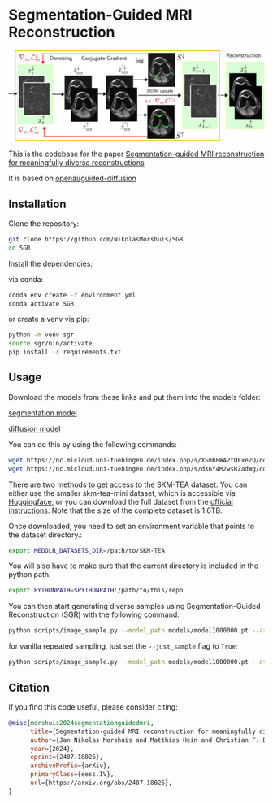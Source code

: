 # Segmentation-Guided MRI Reconstruction

![TeaserFigure](assets/Teaser_Fig_poster.png)

This is the codebase for the paper [Segmentation-guided MRI reconstruction for meaningfully diverse reconstructions](https://arxiv.org/pdf/2407.18026)

It is based on [openai/guided-diffusion](https://github.com/openai/guided-diffusion)

## Installation

Clone the repository:

```bash
git clone https://github.com/NikolasMorshuis/SGR
cd SGR
```

Install the dependencies:

via conda:
```bash
conda env create -f environment.yml
conda activate SGR
```

or create a venv via pip:
```bash
python -m venv sgr
source sgr/bin/activate
pip install -r requirements.txt
```

## Usage
Download the models from these links and put them into the models folder: 

[segmentation model](https://nc.mlcloud.uni-tuebingen.de/index.php/s/XSmbFWA2tQFxe2Q)

[diffusion model](https://nc.mlcloud.uni-tuebingen.de/index.php/s/dX6Y4M2wsRZadWg)

You can do this by using the following commands:

```bash
wget https://nc.mlcloud.uni-tuebingen.de/index.php/s/XSmbFWA2tQFxe2Q/download/model_segmentation.pt -P ./models/
wget https://nc.mlcloud.uni-tuebingen.de/index.php/s/dX6Y4M2wsRZadWg/download/model1000000.pt -P ./models/
```

There are two methods to get access to the SKM-TEA dataset: You can either use the smaller skm-tea-mini dataset, which is accessible via [Huggingface](https://huggingface.co/datasets/arjundd/skm-tea-mini),
or you can download the full dataset from the [official instructions](https://github.com/StanfordMIMI/skm-tea/blob/main/DATASET.md). Note that the size of the complete dataset is 1.6TB.

Once downloaded, you need to set an environment variable that points to the dataset directory.:

```bash
export MEDDLR_DATASETS_DIR=/path/to/SKM-TEA
```

You will also have to make sure that the current directory is included in the python path:

```bash
export PYTHONPATH=$PYTHONPATH:/path/to/this/repo
```

You can then start generating diverse samples using Segmentation-Guided Reconstruction (SGR) with the following command:

```bash
python scripts/image_sample.py --model_path models/model1000000.pt --attention_resolutions 32,16,8 --class_cond False --diffusion_steps 1000 --image_size 256 --learn_sigma True --noise_schedule linear --num_head_channels 64 --num_res_blocks 2 --resblock_updown True --use_fp16 True --use_scale_shift_norm True --batch_size 2 --num_samples 1 --timestep_respacing ddim100 --use_ddim True --clip_denoised False --acc 16.0 --debug False --div_const 0.005 --just_sample False --split test
```

for vanilla repeated sampling, just set the `--just_sample` flag to `True`:
```bash
python scripts/image_sample.py --model_path models/model1000000.pt --attention_resolutions 32,16,8 --class_cond False --diffusion_steps 1000 --image_size 256 --learn_sigma True --noise_schedule linear --num_head_channels 64 --num_res_blocks 2 --resblock_updown True --use_fp16 True --use_scale_shift_norm True --batch_size 2 --num_samples 1 --timestep_respacing ddim100 --use_ddim True --clip_denoised False --acc 16.0 --debug False --div_const 0.005 --just_sample True --split test
```

## Citation

If you find this code useful, please consider citing:
```bibtex
@misc{morshuis2024segmentationguidedmri,
      title={Segmentation-guided MRI reconstruction for meaningfully diverse reconstructions}, 
      author={Jan Nikolas Morshuis and Matthias Hein and Christian F. Baumgartner},
      year={2024},
      eprint={2407.18026},
      archivePrefix={arXiv},
      primaryClass={eess.IV},
      url={https://arxiv.org/abs/2407.18026}, 
}
